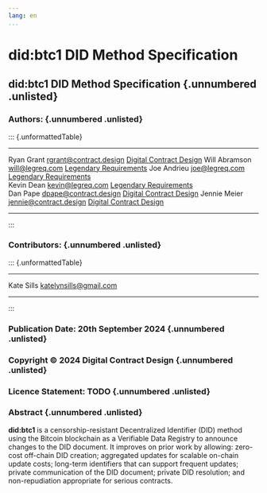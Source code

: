 ```yaml
---
lang: en
...
```


# did:btc1 DID Method Specification

## did:btc1 DID Method Specification {.unnumbered .unlisted}

### Authors: {.unnumbered .unlisted}

::: {.unformattedTable}
------------- ------------------------ ---------------------------------------------------
Ryan Grant    <rgrant@contract.design> [Digital Contract Design](https://contract.design/)
Will Abramson <will@legreq.com>        [Legendary Requirements](https://legreq.com/) 
Joe Andrieu   <joe@legreq.com>         [Legendary Requirements](https://legreq.com/)       
Kevin Dean    <kevin@legreq.com>       [Legendary Requirements](https://legreq.com/)       
Dan Pape      <dpape@contract.design>  [Digital Contract Design](https://contract.design/) 
Jennie Meier  <jennie@contract.design> [Digital Contract Design](https://contract.design/) 
------------- ------------------------ ---------------------------------------------------
:::

### Contributors: {.unnumbered .unlisted}

::: {.unformattedTable}
------------- ------------------------ ---------------------------------------------------
Kate Sills    <katelynsills@gmail.com> 
------------- ------------------------ ---------------------------------------------------
:::

### Publication Date: 20th September 2024 {.unnumbered .unlisted}

### Copyright &copy; 2024 Digital Contract Design {.unnumbered .unlisted}

### Licence Statement: TODO {.unnumbered .unlisted}

### Abstract {.unnumbered .unlisted}

**did:btc1** is a censorship-resistant Decentralized Identifier (DID) method 
using the Bitcoin blockchain as a Verifiable Data Registry to announce changes 
to the DID document. It improves on prior work by allowing: zero-cost off-chain 
DID creation; aggregated updates for scalable on-chain update costs; long-term 
identifiers that can support frequent updates; private communication of the 
DID document; private DID resolution; and non-repudiation appropriate for 
serious contracts.
